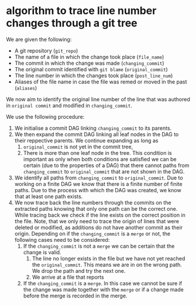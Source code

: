 # algorithm to trace line number changes through a git tree

We are given the following:

* A git repository (`git_repo`)
* The name of a file in which the change took place (`file_name`)
* The commit in which the change was made (`changing_commit`)
* The original commit identified with `git blame` (`original_commit`)
* The line number in which the changes took place (`post_line_num`)
* Aliases of the file name in case the file was remed or moved in the past (`aliases`)

We now aim to identify the original line number of the line that was authored in `original commit` and modified in `changing_commit`.

We use the following procedure:
1. We initialise a commit DAG linking `changing_commit` to its parents.
2. We then expand the commit DAG linking all leaf nodes in the DAG to their reppective parents. We continue expanding as long as
   1. `original_commit` is not yet in the commit tree,
   2. There is more than one leaf node in the tree. This condition is important as only when both conditions are satisfied we can be certain (due to the properties of a DAG) that there cannot paths from `changing_commit` to `original_commit` that are not shown in the DAG.
3. We identify all paths from `changing_commit` to `original_commit`. Due to working on a finite DAG we know that there is a finite number of finite paths. Due to the process with which the DAG was created, we know that at least one path exists.
4. We now trace back the line numbers through the commits on the extracted paths knowing that only one path can be the correct one. While tracing back we check if the line exists on the correct position in the file. Note, that we only need to trace the origin of lines that were deleted or modified, as additions do not have another commit as their origin. Depending on if the `changing_commit` is a `merge` or not, the following cases need to be considered:
   1. If the `changing_commit` is not a `merge` we can be certain that the change is valid.
      1. The line no longer exists in the file but we have not yet reached the `original_commit`. This means we are in on the wrong path. We drop the path and try the next one.
      2. We arrive at a file that reports
   2. If the `changing_commit` is a `merge`. In this case we cannot be sure if the change was made together with the `merge` or if a change made before the merge is recorded in the merge.